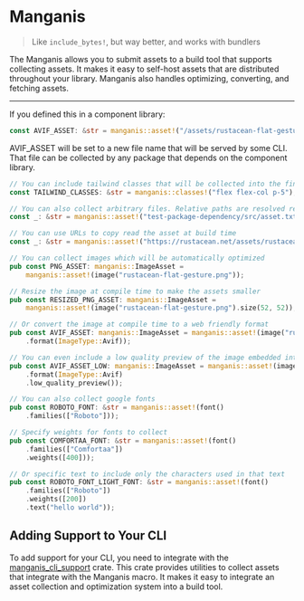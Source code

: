 # Manganis

> Like `include_bytes!`, but way better, and works with bundlers

The Manganis allows you to submit assets to a build tool that supports collecting assets. It makes it easy to self-host assets that are distributed throughout your library. Manganis also handles optimizing, converting, and fetching assets.

****
If you defined this in a component library:
```rust
const AVIF_ASSET: &str = manganis::asset!("/assets/rustacean-flat-gesture.png");
```

AVIF_ASSET will be set to a new file name that will be served by some CLI. That file can be collected by any package that depends on the component library.

```rust
// You can include tailwind classes that will be collected into the final binary
const TAILWIND_CLASSES: &str = manganis::classes!("flex flex-col p-5");

// You can also collect arbitrary files. Relative paths are resolved relative to the package root
const _: &str = manganis::asset!("test-package-dependency/src/asset.txt");

// You can use URLs to copy read the asset at build time
const _: &str = manganis::asset!("https://rustacean.net/assets/rustacean-flat-happy.png");

// You can collect images which will be automatically optimized
pub const PNG_ASSET: manganis::ImageAsset =
    manganis::asset!(image("rustacean-flat-gesture.png"));

// Resize the image at compile time to make the assets smaller
pub const RESIZED_PNG_ASSET: manganis::ImageAsset =
    manganis::asset!(image("rustacean-flat-gesture.png").size(52, 52));

// Or convert the image at compile time to a web friendly format
pub const AVIF_ASSET: manganis::ImageAsset = manganis::asset!(image("rustacean-flat-gesture.png")
    .format(ImageType::Avif));

// You can even include a low quality preview of the image embedded into the url
pub const AVIF_ASSET_LOW: manganis::ImageAsset = manganis::asset!(image("rustacean-flat-gesture.png")
	.format(ImageType::Avif)
	.low_quality_preview());

// You can also collect google fonts
pub const ROBOTO_FONT: &str = manganis::asset!(font()
    .families(["Roboto"]));

// Specify weights for fonts to collect
pub const COMFORTAA_FONT: &str = manganis::asset!(font()
    .families(["Comfortaa"])
    .weights([400]));

// Or specific text to include only the characters used in that text
pub const ROBOTO_FONT_LIGHT_FONT: &str = manganis::asset!(font()
    .families(["Roboto"])
    .weights([200])
    .text("hello world"));
```

## Adding Support to Your CLI

To add support for your CLI, you need to integrate with the [manganis_cli_support](https://github.com/DioxusLabs/manganis/tree/main/cli-support) crate. This crate provides utilities to collect assets that integrate with the Manganis macro. It makes it easy to integrate an asset collection and optimization system into a build tool.
